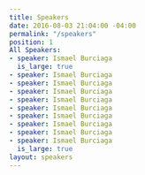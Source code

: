 ```yaml
---
title: Speakers
date: 2016-08-03 21:04:00 -04:00
permalink: "/speakers"
position: 1
All Speakers:
- speaker: Ismael Burciaga
  is_large: true
- speaker: Ismael Burciaga
- speaker: Ismael Burciaga
- speaker: Ismael Burciaga
- speaker: Ismael Burciaga
- speaker: Ismael Burciaga
- speaker: Ismael Burciaga
- speaker: Ismael Burciaga
- speaker: Ismael Burciaga
- speaker: Ismael Burciaga
  is_large: true
layout: speakers
---
```


